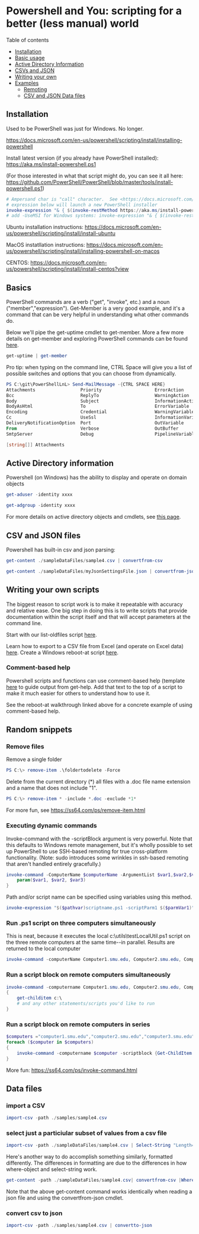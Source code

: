 # Powershell and You: scripting for a better (less manual) world

Table of contents

- [Installation](#installation)
- [Basic usage](#basics)
- [Active Directory Information](#active-directory-information)
- [CSVs and JSON](#csv-and-json-files)
- [Writing your own](#writing-your-own-scripts)
- [Examples](#random-snippets)
  - [Remoting](#run-ps1-script-on-three-computers-simultaneously)
  - [CSV and JSON Data files](#data-files)

## Installation

Used to be PowerShell was just for Windows.  No longer.

<https://docs.microsoft.com/en-us/powershell/scripting/install/installing-powershell>

Install latest version (if you already have PowerShell installed):
<https://aka.ms/install-powershell.ps1>

(For those interested in what that script might do, you can see it all here:  <https://github.com/PowerShell/PowerShell/blob/master/tools/install-powershell.ps1>)

```powershell
# Ampersand char is "call" character.  See <https://docs.microsoft.com/en-us/powershell/module/microsoft.powershell.core/about/about_operators?view=powershell-7.1#call-operator->
# expression below will launch a new PowerShell installer
invoke-expression "& { $(invoke-restMethod https://aka.ms/install-powershell.ps1) }"
# add -UseMSI for Windows systems: invoke-expression "& { $(invoke-restMethod https://aka.ms/install-powershell.ps1) } -UseMSI"
```

Ubuntu installation instructions: <https://docs.microsoft.com/en-us/powershell/scripting/install/install-ubuntu>

MacOS instatllation instructions:  <https://docs.microsoft.com/en-us/powershell/scripting/install/installing-powershell-on-macos>

CENTOS:  <https://docs.microsoft.com/en-us/powershell/scripting/install/install-centos?view>

## Basics

PowerShell commands are a verb ("get", "invoke", etc.) and a noun ("member","expression").
Get-Member is a very good example, and it's a command that can be very helpful in understanding what other commands do.

Below we'll pipe the get-uptime cmdlet to get-member.  More a few more details on get-member and exploring PowerShell commands can be found [here](./getMemberInfo.md).

```powershell
get-uptime | get-member 
```

Pro tip: when typing on the command line, CTRL Space will give you a list of possible switches and options that you can choose from dynamically.

```powershell
PS C:\git\PowerShellLnL> Send-MailMessage -{CTRL SPACE HERE}
Attachments                 Priority                    ErrorAction
Bcc                         ReplyTo                     WarningAction
Body                        Subject                     InformationAction
BodyAsHtml                  To                          ErrorVariable
Encoding                    Credential                  WarningVariable
Cc                          UseSsl                      InformationVariable
DeliveryNotificationOption  Port                        OutVariable
From                        Verbose                     OutBuffer
SmtpServer                  Debug                       PipelineVariable

[string[]] Attachments
```

## Active Directory information

Powershell (on Windows) has the ability to display and operate on domain objects

```powershell
get-aduser -identity xxxx 
```

```powershell
get-adgroup -identity xxxx
```

For more details on active directory objects and cmdlets, see [this page](./ADObjectUtils/readme.md).

## CSV and JSON files

Powershell has built-in csv and json parsing:

```powershell
get-content ./sampleDataFiles/sample4.csv | convertfrom-csv
```

```powershell
get-content ./sampleDataFiles/myJsonSettingsFile.json | convertfrom-json
```

## Writing your own scripts

The biggest reason to script work is to make it repeatable with accuracy and relative ease.
One big step in doing this is to write scripts that provide documentation within the script itself and that will accept parameters at the command line.

</mark>Start with our list-oldfiles script [here](./exercises/list-oldfiles.md)</mark>.

Learn how to export to a CSV file from Excel (and operate on Excel data) [here](./exercises/convertFrom-excel2csv.md).
Create a Windows reboot-at script [here](./exercises/reboot-at.md).

### Comment-based help

Powershell scripts and functions can use comment-based help (template [here](./comment-based-help.txt) to guide output from get-help.  Add that text to the top of a script to make it much easier for others to understand how to use it.

See the reboot-at walkthrough linked above for a concrete example of using comment-based help.

## Random snippets

### Remove files

Remove a single folder

```powershell
PS C:\> remove-item .\foldertodelete -Force
```

Delete from the current directory (*) all files with a .doc file name extension and a name that does not include "1".

```powershell
PS C:\> remove-item * -include *.doc -exclude *1*
```

For more fun, see <https://ss64.com/ps/remove-item.html>

### Executing dynamic commands

Invoke-command with the -scriptBlock argument is very powerful. Note that this defaults to Windows remote management, but it's wholly possible to set up PowerShell to use SSH-based remoting for true cross-platform functionality.  (Note: sudo introduces some wrinkles in ssh-based remoting that aren't handled entirely gracefully.)

```powershell
invoke-command -ComputerName $computerName -ArgumentList $var1,$var2,$var3 -ScriptBlock {cmdlet-or-function-name -param $var1 -param2 $var2 -param3 $var3
    param($var1, $var2, $var3)
}
```

Path and/or script name can be specified using variables using this method.

```powershell
invoke-expression "$($pathvar)scriptname.ps1 -scriptParm1 $($parmVar1)"
```

### Run .ps1 script on three computers simultaneously

This is neat, because it executes the local c:\utils\testLocalUtil.ps1 script on the three remote computers at the same time--in parallel. Results are returned to the local computer

```powershell
invoke-command -computerName Computer1.smu.edu, Computer2.smu.edu, Computer3.smu.edu -filePath c:\utils\testLocalUtil.ps1
```

### Run a script block on remote computers simultaneously

```powershell
invoke-command -computername Computer1.smu.edu, Computer2.smu.edu, Computer3.smu.edu -scriptBlock 
{    
    get-childitem c:\ 
    # and any other statements/scripts you'd like to run 
}
```

### Run a script block on remote computers in series

```powershell
$computers ="computer1.smu.edu","computer2.smu.edu","computer3.smu.edu"
foreach ($computer in $computers)
{
    invoke-command -computername $computer -scriptblock {Get-ChildItem -Path c:\test -recurse -Include *.txt -Exclude *.exe |Where-Object { $_.CreationTime -lt (Get-Date).AddDays(-30) }| remove-item}
}
```

More fun:  <https://ss64.com/ps/invoke-command.html>

## Data files

### import a CSV

```powershell
import-csv -path ./samples/sample4.csv 
```

### select just a particiular subset of values from a csv file

```powershell
import-csv -path ./sampleDataFiles/sample4.csv | Select-String "Length=29"
```

Here's another way to do accomplish something similarly, formatted differently. The differences in formatting are due to the differences in how where-object and select-string work.  

```powershell
get-content -path ./sampleDataFiles/sample4.csv| convertfrom-csv |Where-Object "Game Length" -eq 78
```

Note that the above get-content command works identically when reading a json file and using the convertfrom-json cmdlet.

### convert csv to json

```powershell
import-csv -path ./samples/sample4.csv | convertto-json
```
